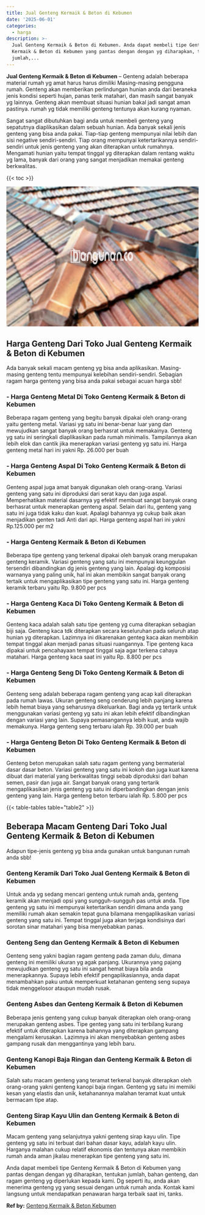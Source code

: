 ```yaml
---
title: Jual Genteng Kermaik & Beton di Kebumen
date: '2025-06-01'
categories:
  - harga
description: >-
  Jual Genteng Kermaik & Beton di Kebumen. Anda dapat membeli tipe Genteng
  Kermaik & Beton di Kebumen yang pantas dengan dengan yg diharapkan, tentukan
  jumlah,...
---
```


**Jual Genteng Kermaik & Beton di Kebumen** – Genteng adalah beberapa material rumah yg amat harus harus dimiliki Masing-masing pengguna rumah. Genteng akan memberikan perlindungan hunian anda dari beraneka jenis kondisi seperti hujan, panas terik matahari, dan masih sangat banyak yg lainnya. Genteng akan membuat situasi hunian bakal jadi sangat aman pastinya. rumah yg tidak memiliki genteng tentunya akan kurang nyaman.

Sangat sangat dibutuhkan bagi anda untuk membeli genteng yang sepatutnya diaplikasikan dalam sebuah hunian. Ada banyak sekali jenis genteng yang bisa anda pakai. Tiap-tiap genteng mempunyai nilai lebih dan sisi negative sendiri-sendiri. Tiap orang mempunyai ketertarikannya sendiri-sendiri untuk jenis genteng yang akan diterapkan untuk rumahnya. Mengamati hunian yaitu tempat tinggal yg diterapkan dalam rentang waktu yg lama, banyak dari orang yang sangat menjadikan memakai genteng berkwalitas.

{{< toc >}}

![Jual Genteng Kermaik & Beton di Kebumen](/images/genteng-minimalis-murah28.png)

## Harga Genteng Dari Toko Jual Genteng Kermaik & Beton di Kebumen

Ada banyak sekali macam genteng yg bisa anda aplikasikan. Masing-masing genteng tentu mempunyai kelebihan sendiri-sendiri. Sebagian ragam harga genteng yang bisa anda pakai sebagai acuan harga sbb!

### \- Harga Genteng Metal Di Toko Genteng Kermaik & Beton di Kebumen

Beberapa ragam genteng yang begitu banyak dipakai oleh orang-orang yaitu genteng metal. Variasi yg satu ini benar-benar luar yang dan mewujudkan sangat banyak orang berhasrat untuk memakainya. Genteng yg satu ini seringkali diaplikasikan pada rumah minimalis. Tampilannya akan lebih elok dan cantik jika menerapkan variasi genteng yg satu ini. Harga genteng metal hari ini yakni Rp. 26.000 per buah

### \- Harga Genteng Aspal Di Toko Genteng Kermaik & Beton di Kebumen

Genteng aspal juga amat banyak digunakan oleh orang-orang. Variasi genteng yang satu ini diproduksi dari serat kayu dan juga aspal. Memperhatikan material dasarnya yg efektif membuat sangat banyak orang berhasrat untuk menerapkan genteng aspal. Selain dari itu, genteng yang satu ini juga tidak kaku dan kuat. Apalagi bahannya yg cukup baik akan menjadikan genten tadi Anti dari api. Harga genteng aspal hari ini yakni Rp.125.000 per m2

### \- Harga Genteng Kermaik & Beton di Kebumen

Beberapa tipe genteng yang terkenal dipakai oleh banyak orang merupakan genteng keramik. Variasi genteng yang satu ini mempunyai keunggulan tersendiri dibandingkan dg jenis genteng yang lain. Apalagi dg komposisi warnanya yang paling unik, hal ini akan membikin sangat banyak orang tertaik untuk mengaplikasikan tipe genteng yang satu ini. Harga genteng keramik terbaru yaitu Rp. 9.800 per pcs

### \- Harga Genteng Kaca Di Toko Genteng Kermaik & Beton di Kebumen

Genteng kaca adalah salah satu tipe genteng yg cuma diterapkan sebagian biji saja. Genteng kaca tdk diterapkan secara keseluruhan pada seluruh atap hunian yg diterapkan. Lazimnya ini dikarenakan genteg kaca akan membikin tempat tinggal akan menjadi panas situasi ruangannya. Tipe genteng kaca dipakai untuk pencahayaan tempat tinggal saja agar terkena cahaya matahari. Harga genteng kaca saat ini yaitu Rp. 8.800 per pcs

### \- Harga Genteng Seng Di Toko Genteng Kermaik & Beton di Kebumen

Genteng seng adalah beberapa ragam genteng yang acap kali diterapkan pada rumah lawas. Ukuran genteng seng cenderung lebih panjang karena lebih hemat biaya yang seharusnya dikeluarkan. Bagi anda yg tertarik untuk menggunakan variasi genteng yg satu ini akan lebih efektif dibandingkan dengan variasi yang lain. Supaya pemasangannya lebih kuat, anda wajib memakunya. Harga genteng seng terbaru ialah Rp. 39.000 per buah

### \- Harga Genteng Beton Di Toko Genteng Kermaik & Beton di Kebumen

Genteng beton merupakan salah satu ragam genteng yang bermaterial dasar dasar beton. Variasi genteng yang satu ini kokoh dan juga kuat karena dibuat dari material yang berkwalitas tinggi sebab diproduksi dari bahan semen, pasir dan juga air. Sangat banyak orang yang tertarik mengaplikasikan jenis genteng yg satu ini diperbandingkan dengan jenis genteng yang lain. Harga genteng beton terbaru ialah Rp. 5.800 per pcs

{{< table-tables table="table2" >}}

## Beberapa Macam Genteng Dari Toko Jual Genteng Kermaik & Beton di Kebumen

Adapun tipe-jenis genteng yg bisa anda gunakan untuk bangunan rumah anda sbb!

### Genteng Keramik Dari Toko Jual Genteng Kermaik & Beton di Kebumen

Untuk anda yg sedang mencari genteng untuk rumah anda, genteng keramik akan menjadi opsi yang sungguh-sungguh pas untuk anda. Tipe genteng yg satu ini mempunyai ketertarikan sendiri dimana anda yang memiliki rumah akan semakin tepat guna bilamana mengaplikasikan variasi genteng yang satu ini. Tempat tinggal juga akan terjaga kondisinya dari sorotan sinar matahari yang bisa menyebabkan panas.

### Genteng Seng dan Genteng Kermaik & Beton di Kebumen

Genteng seng yakni bagian ragam genteng pada zaman dulu, dimana genteng ini memiliki ukuran yg agak panjang. Ukurannya yang pajang mewujudkan genteng yg satu ini sangat hemat biaya bila anda menerapkannya. Supaya lebih efektif pengaplikasiannya, anda dapat menambahkan paku untuk memperkuat ketahanan genteng seng supaya tidak menggelosor ataupun mudah rusak.

### Genteng Asbes dan Genteng Kermaik & Beton di Kebumen

Beberapa jenis genteng yang cukup banyak diterapkan oleh orang-orang merupakan genteng asbes. Tipe genteg yang satu ini terbilang kurang efektif untuk diterapkan karena bahannya yang diterapkan gampang mengalami kerusakan. Lazimnya ini akan menyebabkan genteng asbes gampang rusak dan menggantinya yang lebih baru.

### Genteng Kanopi Baja Ringan dan Genteng Kermaik & Beton di Kebumen

Salah satu macam genteng yang teramat terkenal banyak diterapkan oleh orang-orang yakni genteng kanopi baja ringan. Genteng yg satu ini memiiki kesan yang elastis dan unik, ketahanannya malahan teramat kuat untuk bermacam tipe atap.

### Genteng Sirap Kayu Ulin dan Genteng Kermaik & Beton di Kebumen

Macam genteng yang selanjutnya yakni genteng sirap kayu ulin. Tipe genteng yg satu ini terbuat dari bahan dasar kayu, adalah kayu ulin. Harganya malahan cukup relatif ekonomis dan tentunya akan membikin rumah anda aman jikalau menerapkan tipe genteng yang satu ini.

Anda dapat membeli tipe Genteng Kermaik & Beton di Kebumen yang pantas dengan dengan yg diharapkan, tentukan jumlah, bahan genteng, dan ragam genteng yg diperlukan kepada kami. Dg seperti itu, anda akan menerima genteng yg yang sesuai dengan untuk rumah anda. Kontak kami langsung untuk mendapatkan penawaran harga terbaik saat ini, tanks.

**Ref by:**  [Genteng Kermaik & Beton  Kebumen](https://id.wikipedia.org/wiki/Genteng)
